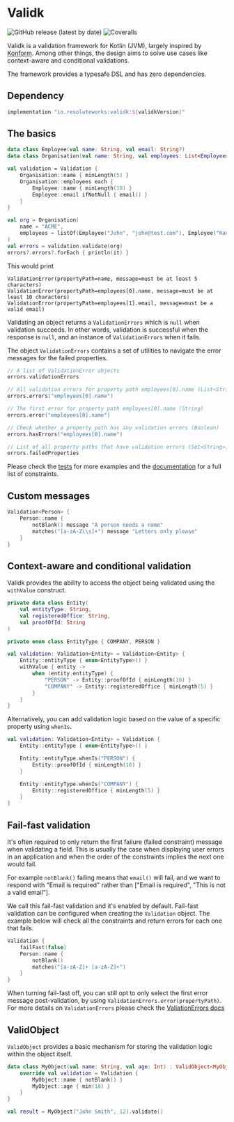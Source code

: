 # Validk
![GitHub release (latest by date)](https://img.shields.io/github/v/release/resoluteworks/validk)
![Coveralls](https://img.shields.io/coverallsCoverage/github/resoluteworks/validk)

Validk is a validation framework for Kotlin (JVM), largely inspired by [Konform](https://github.com/konform-kt/konform). Among other things,
the design aims to solve use cases like context-aware and conditional validations.

The framework provides a typesafe DSL and has zero dependencies.

## Dependency
```groovy
implementation "io.resoluteworks:validk:${validkVersion}"
```

## The basics

```kotlin
data class Employee(val name: String, val email: String?)
data class Organisation(val name: String, val employees: List<Employee>)

val validation = Validation {
    Organisation::name { minLength(5) }
    Organisation::employees each {
        Employee::name { minLength(10) }
        Employee::email ifNotNull { email() }
    }
}

val org = Organisation(
    name = "ACME",
    employees = listOf(Employee("John", "john@test.com"), Employee("Hannah Johnson", "hanna"))
)
val errors = validation.validate(org)
errors?.errors?.forEach { println(it) }
```

This would print
```text
ValidationError(propertyPath=name, message=must be at least 5 characters)
ValidationError(propertyPath=employees[0].name, message=must be at least 10 characters)
ValidationError(propertyPath=employees[1].email, message=must be a valid email)
```

Validating an object returns a `ValidationErrors` which is `null` when validation succeeds.
In other words, validation is successful when the response is `null`, and an instance of `ValidationErrors` when it fails.   

The object `ValidationErrors` contains a set of utilities to navigate the error messages for the failed properties.
```kotlin
// A list of ValidationError objects
errors.validationErrors

// All validation errors for property path employees[0].name (List<String>)
errors.errors("employees[0].name")

// The first error for property path employees[0].name (String)
errors.error("employees[0].name")

// Check whether a property path has any validation errors (Boolean)
errors.hasErrors("employees[0].name")

// List of all property paths that have validation errors (Set<String>)
errors.failedProperties
```

Please check the [tests](https://github.com/resoluteworks/validk/tree/main/validk/src/test/kotlin/io/validk) for more examples and the [documentation](https://resoluteworks.github.io/validk/validk/validk/io.validk/index.html) for a full list of constraints.

## Custom messages
```kotlin
Validation<Person> {
    Person::name {
        notBlank() message "A person needs a name"
        matches("[a-zA-Z\\s]+") message "Letters only please"
    }
}
```

## Context-aware and conditional validation
Validk provides the ability to access the object being validated using the `withValue` construct.
```kotlin
private data class Entity(
    val entityType: String,
    val registeredOffice: String,
    val proofOfId: String
)

private enum class EntityType { COMPANY, PERSON }

val validation: Validation<Entity> = Validation<Entity> {
    Entity::entityType { enum<EntityType>() }
    withValue { entity ->
        when (entity.entityType) {
            "PERSON" -> Entity::proofOfId { minLength(10) }
            "COMPANY" -> Entity::registeredOffice { minLength(5) }
        }
    }
}
```

Alternatively, you can add validation logic based on the value of a specific property using `whenIs`.
```kotlin
val validation: Validation<Entity> = Validation {
    Entity::entityType { enum<EntityType>() }

    Entity::entityType.whenIs("PERSON") {
        Entity::proofOfId { minLength(10) }
    }

    Entity::entityType.whenIs("COMPANY") {
        Entity::registeredOffice { minLength(5) }
    }
}
```

## Fail-fast validation
It's often required to only return the first failure (failed constraint) message when validating a field.
This is usually the case when displaying user errors in an application and when the order of the constraints
implies the next one would fail.

For example `notBlank()` failing means that `email()` will fail, and we want to respond with "Email is required"
rather than ["Email is required", "This is not a valid email"].

We call this fail-fast validation and it's enabled by default. Fail-fast validation can be configured when creating
the `Validation` object. The example below will check all the constraints and return errors for each one that fails.
```kotlin
Validation {
    failFast(false)
    Person::name {
        notBlank()
        matches("[a-zA-Z]+ [a-zA-Z]+")
    }
}
```

When turning fail-fast off, you can still opt to only select the first error message post-validation, by using `ValidationErrors.error(propertyPath)`.
For more details on `ValidationErrors` please check the [ValiationErrors docs](https://resoluteworks.github.io/validk/validk/validk/io.validk/-validation-errors/index.html)

## ValidObject
`ValidObject` provides a basic mechanism for storing the validation logic within the object itself.
```kotlin
data class MyObject(val name: String, val age: Int) : ValidObject<MyObject> {
    override val validation = Validation {
        MyObject::name { notBlank() }
        MyObject::age { min(18) }
    }
}

val result = MyObject("John Smith", 12).validate()
```
